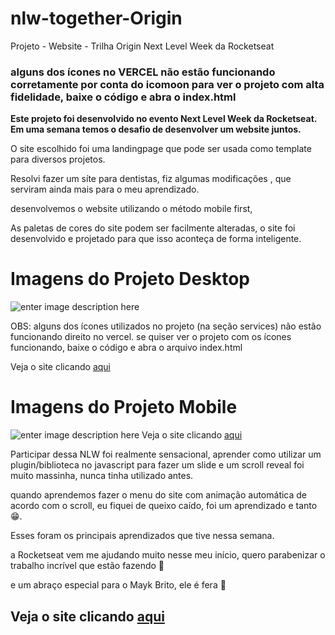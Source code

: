 # nlw-together-Origin
Projeto - Website - Trilha Origin Next Level Week da Rocketseat
### alguns dos ícones no VERCEL não estão funcionando corretamente por conta do icomoon para ver o projeto com alta fidelidade, baixe o código e abra o index.html

**Este projeto foi desenvolvido no evento Next Level Week da Rocketseat. Em uma semana temos o desafio de desenvolver um website juntos.**

O site escolhido foi uma landingpage que pode ser usada como template para diversos projetos.

Resolvi fazer um síte para dentistas, fiz algumas modificações , que serviram ainda mais para o meu aprendizado.

desenvolvemos o website utilizando o método mobile first,

As paletas de cores do site podem ser facilmente alteradas, o site foi desenvolvido e projetado para que isso aconteça de forma inteligente.

# Imagens do Projeto Desktop
![enter image description here](https://github.com/ViniSCode/nlw-together-Origin/blob/main/Project%20Images/ProjectImageDesktop.PNG?raw=true)

OBS: alguns dos ícones utilizados no projeto (na seção services) não estão funcionando direito no vercel. se quiser ver o projeto com os ícones 
funcionando, baixe o código e abra o arquivo index.html

 Veja o site clicando [aqui](https://nlw-together-origin-website.vercel.app/)

# Imagens do Projeto Mobile
![enter image description here](https://github.com/ViniSCode/nlw-together-Origin/blob/main/Project%20Images/ProjectImageMobileNoBg.png?raw=true)
 Veja o site clicando [aqui](https://nlw-together-origin-website.vercel.app/)
<br>

Participar dessa NLW foi realmente sensacional, aprender como utilizar um plugin/biblioteca no javascript para fazer um slide e um scroll reveal foi muito massinha, nunca tinha utilizado antes.

quando aprendemos fazer o menu do site com animação automática de acordo com o scroll, eu fiquei de queixo caído, foi um aprendizado e tanto 😁.

Esses foram os principais aprendizados que tive nessa semana.

  

a Rocketseat vem me ajudando muito nesse meu início, quero parabenizar o trabalho incrível que estão fazendo 💜

e um abraço especial para o Mayk Brito, ele é fera 💜


 ## Veja o site clicando [aqui](https://nlw-together-origin-website.vercel.app/)
